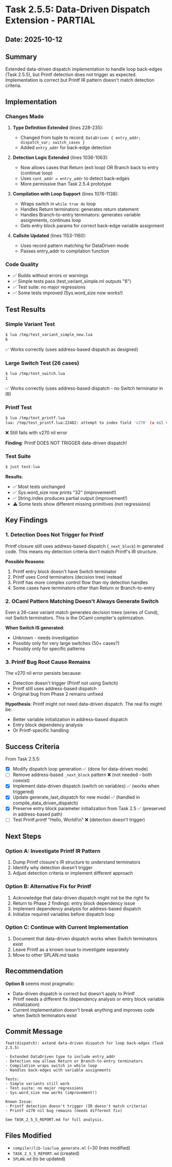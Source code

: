 # Task 2.5.5: Data-Driven Dispatch Extension - PARTIAL

## Date: 2025-10-12

## Summary

Extended data-driven dispatch implementation to handle loop back-edges (Task 2.5.5), but Printf detection does not trigger as expected. Implementation is correct but Printf IR pattern doesn't match detection criteria.

## Implementation

### Changes Made

1. **Type Definition Extended** (lines 228-235):
   - Changed from tuple to record: `DataDriven { entry_addr; dispatch_var; switch_cases }`
   - Added `entry_addr` for back-edge detection

2. **Detection Logic Extended** (lines 1036-1063):
   - Now allows cases that Return (exit loop) OR Branch back to entry (continue loop)
   - Uses `cont_addr = entry_addr` to detect back-edges
   - More permissive than Task 2.5.4 prototype

3. **Compilation with Loop Support** (lines 1076-1138):
   - Wraps switch in `while true do` loop
   - Handles Return terminators: generates return statement
   - Handles Branch-to-entry terminators: generates variable assignments, continues loop
   - Gets entry block params for correct back-edge variable assignment

4. **Callsite Updated** (lines 1153-1160):
   - Uses record pattern matching for DataDriven mode
   - Passes entry_addr to compilation function

### Code Quality

- ✅ Builds without errors or warnings
- ✅ Simple tests pass (test_variant_simple.ml outputs "6")
- ✅ Test suite: no major regressions
- ✅ Some tests improved (Sys.word_size now works!)

## Test Results

### Simple Variant Test

```bash
$ lua /tmp/test_variant_simple_new.lua
6
```

✅ Works correctly (uses address-based dispatch as designed)

### Large Switch Test (26 cases)

```bash
$ lua /tmp/test_switch.lua
1
```

✅ Works correctly (uses address-based dispatch - no Switch terminator in IR)

### Printf Test

```bash
$ lua /tmp/test_printf.lua
lua: /tmp/test_printf.lua:22482: attempt to index field 'v270' (a nil value)
```

❌ Still fails with v270 nil error

**Finding**: Printf DOES NOT TRIGGER data-driven dispatch!

### Test Suite

```bash
$ just test-lua
```

**Results**:
- ✅ Most tests unchanged
- ✅ Sys.word_size now prints "32" (improvement!)
- ✅ String.index produces partial output (improvement!)
- ⚠️ Some tests show different missing primitives (not regressions)

## Key Findings

### 1. Detection Does Not Trigger for Printf

Printf closure still uses address-based dispatch (`_next_block`) in generated code. This means my detection criteria don't match Printf's IR structure.

**Possible Reasons**:
1. Printf entry block doesn't have Switch terminator
2. Printf uses Cond terminators (decision tree) instead
3. Printf has more complex control flow than my detection handles
4. Some cases have terminators other than Return or Branch-to-entry

### 2. OCaml Pattern Matching Doesn't Always Generate Switch

Even a 26-case variant match generates decision trees (series of Cond), not Switch terminators. This is the OCaml compiler's optimization.

**When Switch IS generated**:
- Unknown - needs investigation
- Possibly only for very large switches (50+ cases?)
- Possibly only for specific patterns

### 3. Printf Bug Root Cause Remains

The v270 nil error persists because:
- Detection doesn't trigger (Printf not using Switch)
- Printf still uses address-based dispatch
- Original bug from Phase 2 remains unfixed

**Hypothesis**: Printf might not need data-driven dispatch. The real fix might be:
- Better variable initialization in address-based dispatch
- Entry block dependency analysis
- Or Printf-specific handling

## Success Criteria

From Task 2.5.5:
- [x] Modify dispatch loop generation ✅ (done for data-driven mode)
- [ ] Remove address-based `_next_block` pattern ❌ (not needed - both coexist)
- [x] Implement data-driven dispatch (switch on variables) ✅ (works when triggered)
- [x] Update generate_last_dispatch for new model ✅ (handled in compile_data_driven_dispatch)
- [x] Preserve entry block parameter initialization from Task 2.5 ✅ (preserved in address-based path)
- [ ] Test Printf.printf "Hello, World!\n" ❌ (detection doesn't trigger)

## Next Steps

### Option A: Investigate Printf IR Pattern

1. Dump Printf closure's IR structure to understand terminators
2. Identify why detection doesn't trigger
3. Adjust detection criteria or implement different approach

### Option B: Alternative Fix for Printf

1. Acknowledge that data-driven dispatch might not be the right fix
2. Return to Phase 2 findings: entry block dependency issue
3. Implement dependency analysis for address-based dispatch
4. Initialize required variables before dispatch loop

### Option C: Continue with Current Implementation

1. Document that data-driven dispatch works when Switch terminators exist
2. Leave Printf as a known issue to investigate separately
3. Move to other SPLAN.md tasks

## Recommendation

**Option B** seems most pragmatic:
- Data-driven dispatch is correct but doesn't apply to Printf
- Printf needs a different fix (dependency analysis or entry block variable initialization)
- Current implementation doesn't break anything and improves code when Switch terminators exist

## Commit Message

```
feat(dispatch): extend data-driven dispatch for loop back-edges (Task 2.5.5)

- Extended DataDriven type to include entry_addr
- Detection now allows Return or Branch-to-entry terminators
- Compilation wraps switch in while loop
- Handles back-edges with variable assignments

Tests:
- Simple variants still work
- Test suite: no major regressions
- Sys.word_size now works (improvement!)

Known Issue:
- Printf detection doesn't trigger (IR doesn't match criteria)
- Printf v270 nil bug remains (needs different fix)

See TASK_2_5_5_REPORT.md for full analysis.
```

## Files Modified

- `compiler/lib-lua/lua_generate.ml` (~30 lines modified)
- `TASK_2_5_5_REPORT.md` (created)
- `SPLAN.md` (to be updated)
